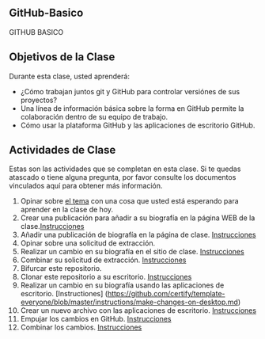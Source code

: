 ## GitHub-Basico
GITHUB BASICO

## Objetivos de la Clase

Durante esta clase, usted aprenderá:
- ¿Cómo trabajan juntos git y GitHub para controlar versiónes de sus proyectos?
- Una línea de información básica sobre la forma en GitHub permite la colaboración dentro de su equipo de trabajo.
- Cómo usar la plataforma GitHub y las aplicaciones de escritorio GitHub.

## Actividades de Clase

Estas son las actividades que se completan en esta clase. Si te quedas atascado o tiene alguna pregunta, por favor consulte los documentos vinculados aquí para obtener más información.

1. Opinar sobre [el tema]() con una cosa que usted está esperando para aprender en la clase de hoy.
2. Crear una publicación para añadir a su biografía en la página WEB de la clase.[Instrucciones](https://github.com/jobarver/GitHub-Basico/blob/master/instrucciones/archivo-en-git-hub.md)
3. Añadir una publicación de biografía en la página de clase. [Instrucciones](https://github.com/jobarver/GitHub-Basico/blob/master/instrucciones/crear-nuevo-problema.md)
4. Opinar sobre una solicitud de extracción.
5. Realizar un cambio en su biografía en el sitio de clase. [Instrucciones](https://github.com/certify/template-everyone/blob/master/instructions/changing-files-on-GitHub.md)
6. Combinar su solicitud de extracción. [Instrucciones](https://github.com/certify/template-everyone/blob/master/instructions/merge-your-pull-request.md)
7. Bifurcar este repositorio.
8. Clonar este repositorio a su escritorio.  [Instrucciones](https://github.com/certify/template-everyone/blob/master/instructions/clone-a-repo.md)
9. Realizar un cambio en su biografía usando las aplicaciones de escritorio. [Instructiones] (https://github.com/certify/template-everyone/blob/master/instructions/make-changes-on-desktop.md)
10. Crear un nuevo archivo con las aplicaciones de escritorio. [Instrucciones](https://github.com/certify/template-everyone/blob/master/instructions/new-file-on-desktop.md)
11. Empujar los cambios en GitHub.  [Instrucciones](https://github.com/certify/template-everyone/blob/master/instructions/push-changes-desktop.md)
12. Combinar los cambios. [Instrucciones](https://github.com/certify/template-everyone/blob/master/instructions/merge-your-pull-request.md)
